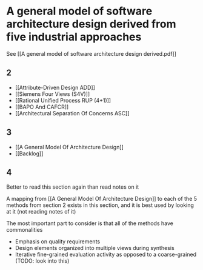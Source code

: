 # A general model of software architecture design derived from five industrial approaches
See [[A general model of software architecture design derived.pdf]]

## 2
- [[Attribute-Driven Design ADD]]
- [[Siemens Four Views (S4V)]]
- [[Rational Unified Process RUP (4+1)]]
- [[BAPO And CAFCR]]
- [[Architectural Separation Of Concerns ASC]]

## 3
- [[A General Model Of Architecture Design]]
- [[Backlog]]

## 4
Better to read this section again than read notes on it

A mapping from [[A General Model Of Architecture Design]] to each of the 5 methods from section 2 exists in this section, and it is best used by looking at it (not reading notes of it)

The most important part to consider is that all of the methods have commonalities
- Emphasis on quality requirements
- Design elements organized into multiple views during
synthesis
- Iterative fine-grained evaluation activity as opposed to a coarse-grained (TODO: look into this)
